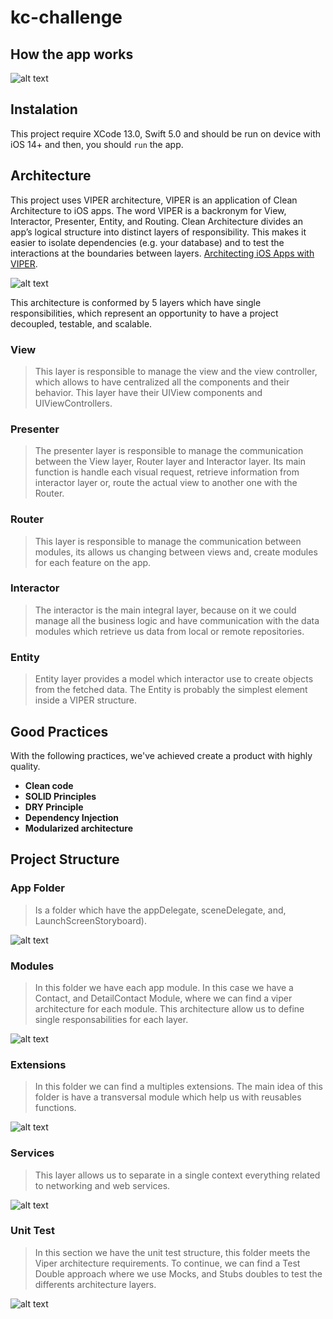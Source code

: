 # kc-challenge

## How the app works

![alt text](https://github.com/brayammora/kc-challenge/blob/main/Screenshots/appWorking.gif)

## Instalation
This project require XCode 13.0, Swift 5.0 and should be run on device with iOS 14+ and then, you should `run` the app.

## Architecture
This project uses VIPER architecture, VIPER is an application of Clean Architecture to iOS apps. The word VIPER is a backronym for View, Interactor, Presenter, Entity, and Routing. Clean Architecture divides an app’s logical structure into distinct layers of responsibility. This makes it easier to isolate dependencies (e.g. your database) and to test the interactions at the boundaries between layers. [Architecting iOS Apps with VIPER](https://www.objc.io/issues/13-architecture/viper/).

![alt text](https://miro.medium.com/max/1021/1*6W73TuYu1DWi9JY4_Uh8aA.png)

This architecture is conformed by 5 layers which have single responsibilities, which represent an opportunity to have a project decoupled, testable, and scalable.

### View
> This layer is responsible to manage the view and the view controller, which allows to have centralized all the components and their behavior. This layer have their UIView components and UIViewControllers.

### Presenter
> The presenter layer is responsible to manage the communication between the View layer, Router layer and Interactor layer. Its main function is handle each visual request, retrieve information from interactor layer or, route the actual view to another one with the Router.

### Router
> This layer is responsible to manage the communication between modules, its allows us changing between views and, create modules for each feature on the app.

### Interactor
> The interactor is the main integral layer, because on it we could manage all the business logic and have communication with the data modules which retrieve us data from local or remote repositories.

### Entity 
> Entity layer provides a model which interactor use to create objects from the fetched data. The Entity is probably the simplest element inside a VIPER structure.

## Good Practices
With the following practices, we've achieved create a product with highly quality.
- **Clean code**
- **SOLID Principles**
- **DRY Principle**
- **Dependency Injection**
- **Modularized architecture**

## Project Structure

### App Folder
> Is a folder which have the appDelegate, sceneDelegate, and, LaunchScreenStoryboard).

![alt text](https://github.com/brayammora/kc-challenge/blob/main/Screenshots/AppCapture.png)

### Modules
> In this folder we have each app module. In this case we have a Contact, and DetailContact Module, where we can find a viper architecture for each module. This architecture allow us to define single responsabilities for each layer.

![alt text](https://github.com/brayammora/kc-challenge/blob/main/Screenshots/ModulesCapture.png)

### Extensions
> In this folder we can find a multiples extensions. The main idea of this folder is have a transversal module which help us with reusables functions.

![alt text](https://github.com/brayammora/kc-challenge/blob/main/Screenshots/ExtensionsCapture.png)

### Services
> This layer allows us to separate in a single context everything related to networking and web services.

![alt text]()

### Unit Test
> In this section we have the unit test structure, this folder meets the Viper architecture requirements. To continue, we can find a Test Double approach where we use Mocks, and Stubs doubles to test the differents architecture layers.

![alt text](https://github.com/brayammora/kc-challenge/blob/main/Screenshots/UnitTestCapture.png)
